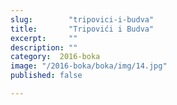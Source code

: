 ```yaml
---
slug:        "tripovici-i-budva"
title:       "Tripovići i Budva"
excerpt:     ""
description: ""
category:  2016-boka
image: "/2016-boka/boka/img/14.jpg"
published: false

---
```

